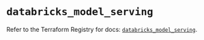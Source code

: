 # `databricks_model_serving`

Refer to the Terraform Registry for docs: [`databricks_model_serving`](https://registry.terraform.io/providers/databricks/databricks/1.67.0/docs/resources/model_serving).
